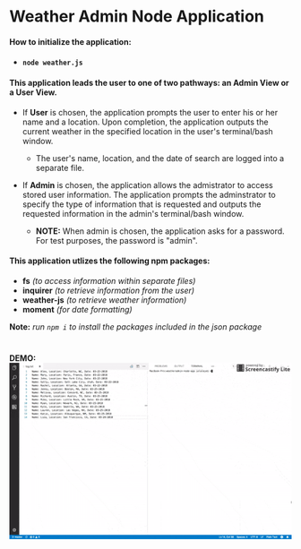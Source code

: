 # Weather Admin Node Application

#### __How to initialize the application:__
* #### `node weather.js`

#### __This application leads the user to one of two pathways: an Admin View or a User View.__

* If __User__ is chosen, the application prompts the user to enter his or her name and a location. Upon completion, the application outputs the current weather in the specified location in the user's terminal/bash window.
    * The user's name, location, and the date of search are logged into a separate file.

* If __Admin__ is chosen, the application allows the admistrator to access stored user information. The application prompts the adminstrator to specify the type of information that is requested and outputs the requested information in the admin's terminal/bash window. 
    * __NOTE:__ When admin is chosen, the application asks for a password. For test purposes, the password is "admin".

#### __This application utlizes the following npm packages:__
* __fs__ _(to access information within separate files)_
* __inquirer__ _(to retrieve information from the user)_
* __weather-js__ _(to retrieve weather information)_
* __moment__ _(for date formatting)_

__Note:__ _run `npm i` to install the packages included in the json package_

#

__DEMO:__
![alt text](weatheradmin1.gif)



